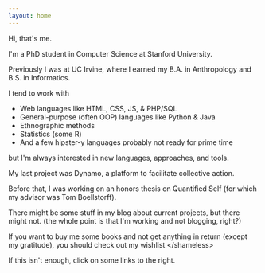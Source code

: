 ```yaml
---
layout: home
---
```

Hi, that's me.

I'm a PhD student in Computer Science at Stanford University.

Previously I was at UC Irvine, where I earned my B.A. in Anthropology and B.S. in Informatics.

I tend to work with

- Web languages like HTML, CSS, JS, & PHP/SQL
- General-purpose (often OOP) languages like Python & Java
- Ethnographic methods
- Statistics (some R)
- And a few hipster-y languages probably not ready for prime time

but I'm always interested in new languages, approaches, and tools.

My last project was Dynamo, a platform to facilitate collective action.

Before that, I was working on an honors thesis on Quantified Self (for which my advisor was Tom Boellstorff).

There might be some stuff in my blog about current projects, but there might not. (the whole point is that I'm working and not blogging, right?)

If you want to buy me some books and not get anything in return (except my gratitude), you should check out my wishlist \</shameless\>

If this isn't enough, click on some links to the right.
